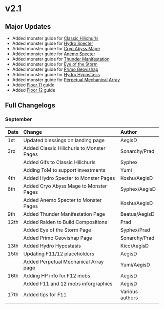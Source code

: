 # v2.1

## Major Updates

* Added monster guide for [Classic Hilichurls](../../monsters/hilichurls/classic-hilichurls.md)
* Added monster guide for [Hydro Specter](../../monsters/specters/hydro-specter.md)
* Added monster guide for [Cryo Abyss Mage](../../monsters/abyss-order/cryo-abyss-mage.md)
* Added monster guide for [Anemo Specter](../../monsters/specters/anemo-specter.md)
* Added monster guide for [Thunder Manifestation](../../monsters/elites/thunder-manifestation.md)
* Added monster guide for [Eye of the Storm](../../monsters/animals/eye-of-the-storm.md)
* Added monster guide for [Primo Geovishap](../../monsters/elites/primo-geovishap.md)
* Added monster guide for [Hydro Hypostasis](../../monsters/elites/hydro-hypostasis.md)
* Added monster guide for [Perpetual Mechanical Array](../../monsters/elites/perpetual-mechanical-array.md)
* Added [Floor 11](../../floors/spire/floor-11.md) guide
* Added [Floor 12](../../floors/spire/floor-12.md) guide

## Full Changelogs

### September

| Date | Change | Author |
| :--- | :--- | :--- |
| 1st | Updated blessings on landing page | AegisD |
| 3rd | Added Classic Hilichurls to Monster Pages | Sonarchy/Prad |
|  | Added Gifs to Classic Hilichurls | Syphex |
|  | Adding ToM to support investments | Yumi |
| 4th | Added Hydro Specter to Monster Pages | Koshu/AegisD |
| 6th | Added Cryo Abyss Mage to Monster Pages | Syphex/AegisD |
|  | Added Anemo Specter to Monster Pages | Koshu/AegisD |
| 9th | Added Thunder Manifestation Page | Beatus/AegisD |
| 12th | Added Raiden to Build Compositions | Prad |
|  | Added Eye of the Storm Page  | Syphex/Prad |
|  | Added Primo Geovishap Page | Sonarchy/Prad |
| 13th | Added Hydro Hypostasis | Kicc/AegisD |
| 15th | Updating F11/12 placeholders | AegisD |
|  | Added Perpetual Mechanical Array page | Yumi/AegisD |
| 16th | Adding HP info for F12 mobs | AegisD |
|  | Added F11 and 12 mobs inforgraphics | AegisD |
| 17th | Added tips for F11 | Various authors |
|  |  |  |



